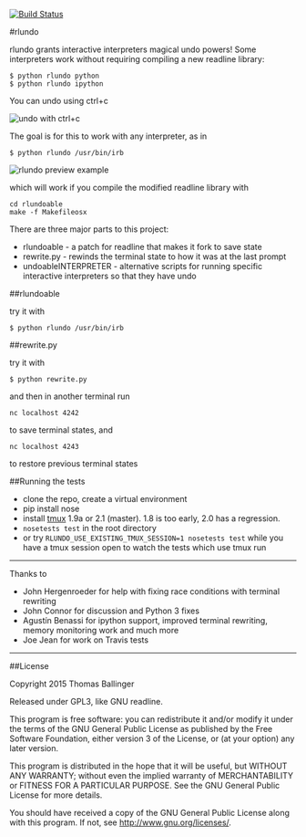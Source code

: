 [![Build Status](https://travis-ci.org/thomasballinger/rlundo.svg?branch=master)](https://travis-ci.org/thomasballinger/rlundo)

#rlundo

rlundo grants interactive interpreters magical undo powers!
Some interpreters work without requiring compiling
a new readline library:

    $ python rlundo python
    $ python rlundo ipython

You can undo using ctrl+c

![undo with ctrl+c](http://ballingt.com/assets/undoable_ipython.gif)

The goal is for this to work with any interpreter, as in

    $ python rlundo /usr/bin/irb

![rlundo preview example](http://ballingt.com/assets/rlundopreview.gif)

which will work if you compile the modified readline library with

    cd rlundoable
    make -f Makefileosx

There are three major parts to this project:

* rlundoable - a patch for readline that makes it fork to save state
* rewrite.py - rewinds the terminal state to how it was at the last prompt
* undoableINTERPRETER - alternative scripts for running specific interactive interpreters so that they have undo

##rlundoable

try it with

    $ python rlundo /usr/bin/irb


##rewrite.py

try it with

    $ python rewrite.py

and then in another terminal run

    nc localhost 4242

to save terminal states, and

    nc localhost 4243

to restore previous terminal states

##Running the tests

* clone the repo, create a virtual environment
* pip install nose
* install [tmux](https://github.com/tmux/tmux) 1.9a or 2.1 (master). 1.8 is
  too early, 2.0 has a regression.
* `nosetests test` in the root directory
* or try `RLUNDO_USE_EXISTING_TMUX_SESSION=1 nosetests test` while you have a tmux
  session open to watch the tests which use tmux run


---

Thanks to

* John Hergenroeder for help with fixing race conditions with terminal
  rewriting
* John Connor for discussion and Python 3 fixes
* Agustín Benassi for ipython support, improved terminal rewriting, memory
  monitoring work and much more
* Joe Jean for work on Travis tests

---

##License

Copyright 2015 Thomas Ballinger

Released under GPL3, like GNU readline.

This program is free software: you can redistribute it and/or modify
it under the terms of the GNU General Public License as published by
the Free Software Foundation, either version 3 of the License, or
(at your option) any later version.

This program is distributed in the hope that it will be useful,
but WITHOUT ANY WARRANTY; without even the implied warranty of
MERCHANTABILITY or FITNESS FOR A PARTICULAR PURPOSE.  See the
GNU General Public License for more details.

You should have received a copy of the GNU General Public License
along with this program.  If not, see <http://www.gnu.org/licenses/>.
